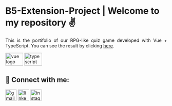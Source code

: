 # B5-Extension-Project | Welcome to my repository ✌

<p align="justify">This is the portifolio of our RPG-like quiz game developed with Vue + TypeScript. You can see the result by clicking <a href="https://guilherme-mattos-conde.github.io/B5-Extension-Project/">here</a>.</p>

<div style="display: inline-block">
  <img src="https://cdn.jsdelivr.net/gh/devicons/devicon/icons/vuejs/vuejs-original.svg" width="55" height="40" alt="vue logo"/>
  <img src="https://cdn.jsdelivr.net/gh/devicons/devicon/icons/typescript/typescript-original.svg" width="55" height="40" alt="typescript logo"/>
</div>

## 🔗 Connect with me:

<a href="mailto:guimattos205@gmail.com" target="_blank"><img src="https://img.shields.io/static/v1?message=Gmail&logo=gmail&label=&color=EA4335&logoColor=white&labelColor=&style=for-the-badge" height="35" alt="gmail logo" /></a>
<a href="https://www.linkedin.com/in/guilherme-mattos-conde/" target="_blank"><img src="https://img.shields.io/static/v1?message=Linkedin&logo=linkedin&label=&color=0A66C2&logoColor=white&labelColor=&style=for-the-badge" height="35" alt="linkedin logo" /></a>
<a href="https://instagram.com/gui.conde17" target="_blank"><img src="https://img.shields.io/static/v1?message=Instagram&logo=instagram&label=&color=E4405F&logoColor=white&labelColor=&style=for-the-badge" height="35" alt="instagram logo" /></a>
